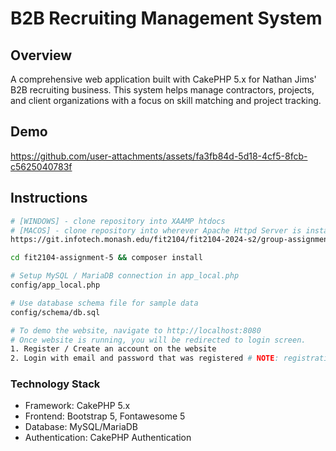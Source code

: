 # B2B Recruiting Management System

## Overview

A comprehensive web application built with CakePHP 5.x for Nathan Jims' B2B recruiting business. This system helps manage contractors, projects, and client organizations with a focus on skill matching and project tracking.

## Demo

https://github.com/user-attachments/assets/fa3fb84d-5d18-4cf5-8fcb-c5625040783f

## Instructions

```bash
# [WINDOWS] - clone repository into XAAMP htdocs
# [MACOS] - clone repository into wherever Apache Httpd Server is installed i.e /opt/homebrew/var/www/<projecthere>
https://git.infotech.monash.edu/fit2104/fit2104-2024-s2/group-assignment/Lab04_Group10/fit2104-assignment-5.git

cd fit2104-assignment-5 && composer install

# Setup MySQL / MariaDB connection in app_local.php
config/app_local.php

# Use database schema file for sample data
config/schema/db.sql

# To demo the website, navigate to http://localhost:8080
# Once website is running, you will be redirected to login screen.
1. Register / Create an account on the website
2. Login with email and password that was registered # NOTE: registration screen is public for demo purposes
```

### Technology Stack

-   Framework: CakePHP 5.x
-   Frontend: Bootstrap 5, Fontawesome 5
-   Database: MySQL/MariaDB
-   Authentication: CakePHP Authentication
